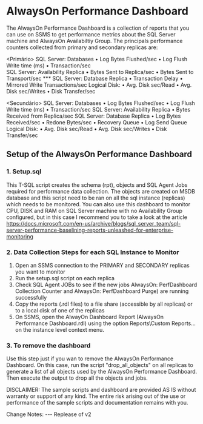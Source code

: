 # AlwaysOn Performance Dashboard

The AlwaysOn Performance Dashboard is a collection of reports that you can use on SSMS to get performance metrics about the SQL Server machine and AlwaysOn Availabiltiy Group. The principals performance counters collected from primary and secondary replicas are:


<Primário>
SQL Server: Databases
	• Log Bytes Flushed/sec
	• Log Flush Write time (ms)
	• Transaction/sec	
SQL Server: Availability Replica
	• Bytes Sent to Replica/sec
	• Bytes Sent to Transport/sec ***
SQL Server: Database Replica
	• Transaction Delay
	• Mirrored Write Transactions/sec
Logical Disk:
	• Avg. Disk sec/Read
	• Avg. Disk sec/Writes
	• Disk Transfer/sec

<Secundário>
SQL Server: Databases
	• Log Bytes Flushed/sec
	• Log Flush Write time (ms)
	• Transaction/sec
SQL Server: Availability Replica
	• Bytes Received from Replica/sec
SQL Server: Database Replica
	• Log Bytes Received/sec
	• Redone Bytes/sec
	• Recovery Queue
	• Log Send Queue
Logical Disk:
	• Avg. Disk sec/Read
	• Avg. Disk sec/Writes
	• Disk Transfer/sec

## Setup of the AlwaysOn Performance Dashboard

### 1. Setup.sql 

This T-SQL script creates the schema (rpt), objects and SQL Agent Jobs required for performance data collection. The objects are created on MSDB database and this script need to be ran on all the sql instance (replicas) which needs to be monitored. You can also use this dashboard to monitor CPU, DISK and RAM on SQL Server machine with no Availability Group configured, but in this case I recommend you to take a look at the article https://docs.microsoft.com/en-us/archive/blogs/sql_server_team/sql-server-performance-baselining-reports-unleashed-for-enterprise-monitoring

### 2. Data Collection Steps for each SQL Instance to Monitor

1.	Open an SSMS connection to the PRIMARY and SECONDARY replicas you want to monitor
2.	Run the setup.sql script on each replica
3.	Check SQL Agent JOBs to see if the new jobs AlwaysOn: PerfDashboard Collection Counter and AlwaysOn: PerfDashboard Purge) are running successfully
4.	Copy the reports (.rdl files) to a file share (accessible by all replicas) or to a local disk of one of the replicas
5.	On SSMS, open the AlwayOn Dashboard Report (AlwaysOn Performance Dashboard.rdl) using the option Reports\Custom Reports... on the instance level context menu.

### 3. To remove the dashboard

Use this step just if you wan to remove the AlwaysOn Performance Dashboard. On this case, run the script "drop_all_objects" on all replicas to generate a list of all objects used by the AlwaysOn Performance Dashboard. Then execute the output to drop all the objects and jobs.


DISCLAIMER: The sample scripts and dashboard are provided AS IS without warranty or support of any kind. The entire risk arising out of the use or performance of the sample scripts and documentation remains with you.

Change Notes:
--- Replease of v2

